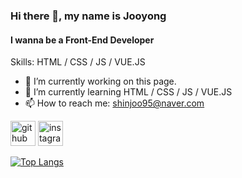 ### Hi there 👋, my name is Jooyong
#### I wanna be a Front-End Developer

Skills: HTML / CSS / JS / VUE.JS

- 🔭 I’m currently working on this page. 
- 🌱 I’m currently learning HTML / CSS / JS / VUE.JS
- 📫 How to reach me: shinjoo95@naver.com 


[<img src='https://cdn.jsdelivr.net/npm/simple-icons@3.0.1/icons/github.svg' alt='github' height='40'>](https://github.com/shinjoo95)  [<img src='https://cdn.jsdelivr.net/npm/simple-icons@3.0.1/icons/instagram.svg' alt='instagram' height='40'>](https://www.instagram.com/shinjoo95/)  

[![Top Langs](https://github-readme-stats.vercel.app/api/top-langs/?username=shinjoo95)](https://github.com/anuraghazra/github-readme-stats)


